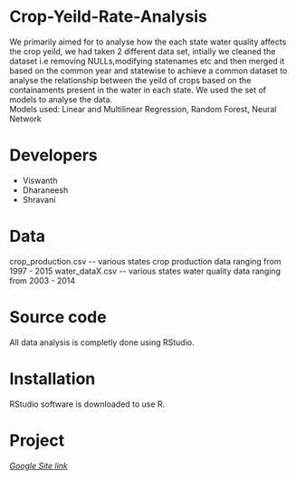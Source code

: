 # Crop-Yeild-Rate-Analysis
We primarily aimed for to analyse how the each state water quality affects the crop yeild, we had taken 2 different data set, intially we cleaned the dataset i.e removing NULLs,modifying statenames etc and then merged it based on the common year and statewise to achieve a common dataset to analyse the relationship between the yeild of crops based on the containaments present in the water in each state. We used the set of models to analyse the data.<br />
Models used: Linear and Multilinear Regression, Random Forest, Neural Network

# Developers
 - Viswanth
 - Dharaneesh
 - Shravani

# Data
crop_production.csv -- various states crop production data ranging from 1997 - 2015
water_dataX.csv -- various states water quality data ranging from 2003 - 2014

# Source code
All data analysis is completly done using RStudio.

# Installation 
RStudio software is downloaded to use R.

# Project
[*Google Site link*](https://sites.google.com/vitstudent.ac.in/industrybenchmarks/home)
